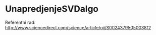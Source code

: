 # UnapredjenjeSVDalgo
Referentni rad: http://www.sciencedirect.com/science/article/pii/S0024379505003812
